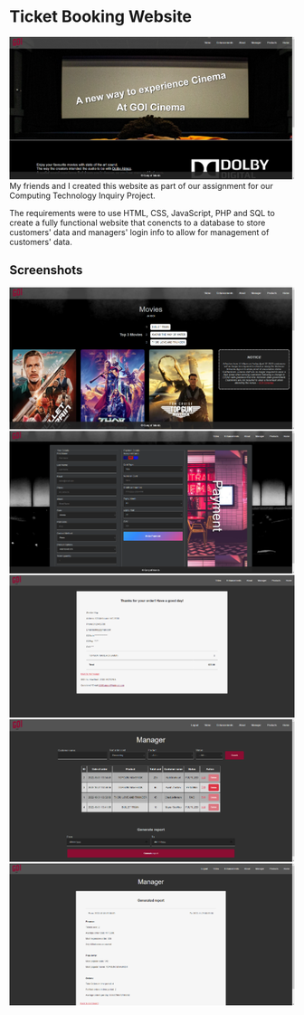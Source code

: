 # Ticket Booking Website
![Home](https://github.com/andrewzw/Movie-Ticket-Website/blob/main/Screenshots/Home.png)
My friends and I created this website as part of our assignment for our Computing Technology Inquiry Project.


The requirements were to use HTML, CSS, JavaScript, PHP and SQL to create a fully functional website that conencts to a database to store customers' data and managers' login info to allow for management of customers' data.

## Screenshots 
![Products](https://github.com/andrewzw/Movie-Ticket-Website/blob/main/Screenshots/Products.png)
![Payment](https://github.com/andrewzw/Movie-Ticket-Website/blob/main/Screenshots/Payment.png)
![Receipt](https://github.com/andrewzw/Movie-Ticket-Website/blob/main/Screenshots/Receipt.png)
![Manager](https://github.com/andrewzw/Movie-Ticket-Website/blob/main/Screenshots/Manager.png)
![ManagerReport](https://github.com/andrewzw/Movie-Ticket-Website/blob/main/Screenshots/ManagerReport.png)

